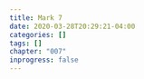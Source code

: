 ```yaml
---
title: Mark 7
date: 2020-03-28T20:29:21-04:00
categories: []
tags: []
chapter: "007"
inprogress: false
---
```


